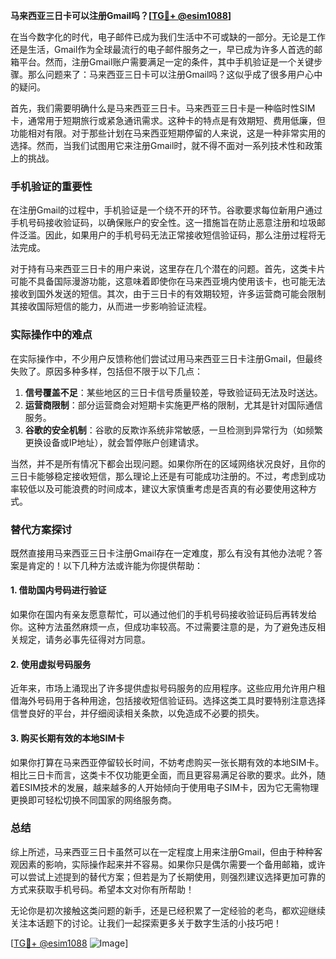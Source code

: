 **马来西亚三日卡可以注册Gmail吗？[[TG💪+ @esim1088](https://t.me/s/esim1088)]**

在当今数字化的时代，电子邮件已成为我们生活中不可或缺的一部分。无论是工作还是生活，Gmail作为全球最流行的电子邮件服务之一，早已成为许多人首选的邮箱平台。然而，注册Gmail账户需要满足一定的条件，其中手机验证是一个关键步骤。那么问题来了：马来西亚三日卡可以注册Gmail吗？这似乎成了很多用户心中的疑问。

首先，我们需要明确什么是马来西亚三日卡。马来西亚三日卡是一种临时性SIM卡，通常用于短期旅行或紧急通讯需求。这种卡的特点是有效期短、费用低廉，但功能相对有限。对于那些计划在马来西亚短期停留的人来说，这是一种非常实用的选择。然而，当我们试图用它来注册Gmail时，就不得不面对一系列技术性和政策上的挑战。

### 手机验证的重要性

在注册Gmail的过程中，手机验证是一个绕不开的环节。谷歌要求每位新用户通过手机号码接收验证码，以确保账户的安全性。这一措施旨在防止恶意注册和垃圾邮件泛滥。因此，如果用户的手机号码无法正常接收短信验证码，那么注册过程将无法完成。

对于持有马来西亚三日卡的用户来说，这里存在几个潜在的问题。首先，这类卡片可能不具备国际漫游功能，这意味着即使你在马来西亚境内使用该卡，也可能无法接收到国外发送的短信。其次，由于三日卡的有效期较短，许多运营商可能会限制其接收国际短信的能力，从而进一步影响验证流程。

### 实际操作中的难点

在实际操作中，不少用户反馈称他们尝试过用马来西亚三日卡注册Gmail，但最终失败了。原因多种多样，包括但不限于以下几点：

1. **信号覆盖不足**：某些地区的三日卡信号质量较差，导致验证码无法及时送达。
2. **运营商限制**：部分运营商会对短期卡实施更严格的限制，尤其是针对国际通信服务。
3. **谷歌的安全机制**：谷歌的反欺诈系统非常敏感，一旦检测到异常行为（如频繁更换设备或IP地址），就会暂停账户创建请求。

当然，并不是所有情况下都会出现问题。如果你所在的区域网络状况良好，且你的三日卡能够稳定接收短信，那么理论上还是有可能成功注册的。不过，考虑到成功率较低以及可能浪费的时间成本，建议大家慎重考虑是否真的有必要使用这种方式。

### 替代方案探讨

既然直接用马来西亚三日卡注册Gmail存在一定难度，那么有没有其他办法呢？答案是肯定的！以下几种方法或许能为你提供帮助：

#### 1. 借助国内号码进行验证
如果你在国内有亲友愿意帮忙，可以通过他们的手机号码接收验证码后再转发给你。这种方法虽然麻烦一点，但成功率较高。不过需要注意的是，为了避免违反相关规定，请务必事先征得对方同意。

#### 2. 使用虚拟号码服务
近年来，市场上涌现出了许多提供虚拟号码服务的应用程序。这些应用允许用户租借海外号码用于各种用途，包括接收短信验证码。选择这类工具时要特别注意选择信誉良好的平台，并仔细阅读相关条款，以免造成不必要的损失。

#### 3. 购买长期有效的本地SIM卡
如果你打算在马来西亚停留较长时间，不妨考虑购买一张长期有效的本地SIM卡。相比三日卡而言，这类卡不仅功能更全面，而且更容易满足谷歌的要求。此外，随着ESIM技术的发展，越来越多的人开始倾向于使用电子SIM卡，因为它无需物理更换即可轻松切换不同国家的网络服务商。

### 总结

综上所述，马来西亚三日卡虽然可以在一定程度上用来注册Gmail，但由于种种客观因素的影响，实际操作起来并不容易。如果你只是偶尔需要一个备用邮箱，或许可以尝试上述提到的替代方案；但若是为了长期使用，则强烈建议选择更加可靠的方式来获取手机号码。希望本文对你有所帮助！

无论你是初次接触这类问题的新手，还是已经积累了一定经验的老鸟，都欢迎继续关注本话题下的讨论。让我们一起探索更多关于数字生活的小技巧吧！

[[TG💪+ @esim1088](https://t.me/s/esim1088) ![Image](https://i.postimg.cc/4NQfJmqS/Snipaste-2025-05-13-00-14-12.png)]